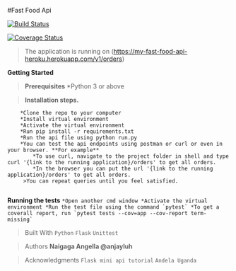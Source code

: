 #Fast Food Api
>
[![Build Status](https://travis-ci.org/anjayluh/fastfoodapi.svg?branch=testing)](https://travis-ci.org/anjayluh/fastfoodapi)

[![Coverage Status](https://coveralls.io/repos/github/anjayluh/apiendpoints/badge.svg?branch=testing)](https://coveralls.io/github/anjayluh/apiendpoints?branch=testing)

>The application is running on (https://my-fast-food-api-heroku.herokuapp.com/v1/orders)


**Getting Started**

>**Prerequisites**
*Python 3 or above

>**Installation steps.**
```
    *Clone the repo to your computer
    *Install virtual environment
    *Activate the virtual environment
    *Run pip install -r requirements.txt
    *Run the api file using python run.py
    *You can test the api endpoints using postman or curl or even in your browser. **For example**
        *To use curl, navigate to the project folder in shell and type curl '{link to the running application}/orders' to get all orders.
        *In the browser you can put the url '{link to the running application}/orders' to get all orders.
     >You can repeat queries until you feel satisfied.
     
```

 **Running the tests**
     ```
     *Open another cmd window
     *Activate the virtual environment
     *Run the test file using the command `pytest`
     *To get a coverall report, run `pytest tests --cov=app --cov-report term-missing`
     ```
>Built With
    `Python`
    `Flask`
    `Unittest`

>Authors
    **Naigaga Angella @anjayluh**

>Acknowledgments
`Flask mini api tutorial`
`Andela Uganda`
